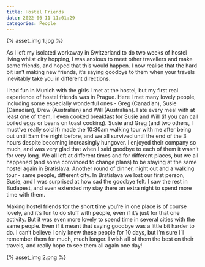 ```yaml
---
title: Hostel Friends
date: 2022-06-11 11:01:29
categories: People
---
```

{% asset_img 1.jpg %}

As I left my isolated workaway in Switzerland to do two weeks of hostel living whilst city hopping, I was anxious to meet other travellers and make some friends, and hoped that this would happen. I now realise that the hard bit isn’t making new friends, it’s saying goodbye to them when your travels inevitably take you in different directions. 

I had fun in Munich with the girls I met at the hostel, but my first real experience of hostel friends was in Prague. Here I met many lovely people, including some especially wonderful ones - Greg (Canadian), Susie (Canadian), Drew (Australian) and Will (Australian). I ate every meal with at least one of them, I even cooked breakfast for Susie and Will (if you can call boiled eggs or beans on toast cooking). Susie and Greg (and two others, I must’ve really sold it) made the 10:30am walking tour with me after being out until 5am the night before, and we all survived until the end of the 3 hours despite becoming increasingly hungover. I enjoyed their company so much, and was very glad that when I said goodbye to each of them it wasn’t for very long. We all left at different times and for different places, but we all happened (and some convinced to change plans) to be staying at the same hostel again in Bratislava. Another round of dinner, night out and a walking tour - same people, different city. In Bratislava we lost our first person, Susie, and I was surprised at how sad the goodbye felt. I saw the rest in Budapest, and even extended my stay there an extra night to spend more time with them. 

Making hostel friends for the short time you’re in one place is of course lovely, and it’s fun to do stuff with people, even if it’s just for that one activity. But it was even more lovely to spend time in several cities with the same people. Even if it meant that saying goodbye was a little bit harder to do. I can’t believe I only knew these people for 10 days, but I’m sure I’ll remember them for much, much longer. I wish all of them the best on their travels, and really hope to see them all again one day!

{% asset_img 2.png %}